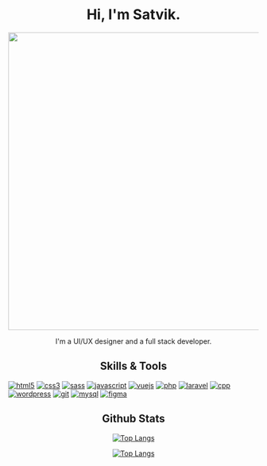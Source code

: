 
<h1 align="center"> Hi, I'm Satvik.</h1>

<p align="center">
  <img src="https://c.tenor.com/ang0VzOwbdAAAAAC/the-matrix-reloaded-matrix.gif" width="600" hieght="400"/>
  </p>

<p align="center">I'm a UI/UX designer and a full stack developer.</p>





<h2 align="center"> Skills & Tools</h2>


[![html5](https://img.shields.io/badge/HTML5-E34F26?style=for-the-badge&logo=html5&logoColor=white)](https://developer.mozilla.org/en-US/docs/Web/HTML)
[![css3](https://img.shields.io/badge/CSS3-1572B6?style=for-the-badge&logo=css3&logoColor=white)](https://developer.mozilla.org/en-US/docs/Web/CSS)
[![sass](https://img.shields.io/badge/Sass-CC6699?style=for-the-badge&logo=sass&logoColor=white)](https://sass-lang.com/)
[![javascript](https://img.shields.io/badge/JavaScript-323330?style=for-the-badge&logo=javascript&logoColor=F7DF1E)](https://javascript.info/)
[![vuejs](https://img.shields.io/badge/Vue.js-35495E?style=for-the-badge&logo=vuedotjs&logoColor=4FC08D)](https://vuejs.org/)
[![php](https://img.shields.io/badge/PHP-777BB4?style=for-the-badge&logo=php&logoColor=white)](https://www.php.net/)
[![laravel](https://img.shields.io/badge/Laravel-FF2D20?style=for-the-badge&logo=laravel&logoColor=white)](https://laravel.com/)
[![cpp](https://img.shields.io/badge/C%2B%2B-00599C?style=for-the-badge&logo=c%2B%2B&logoColor=white)](https://cplusplus.com/reference/)
[![wordpress](https://img.shields.io/badge/Wordpress-21759B?style=for-the-badge&logo=wordpress&logoColor=white)](https://developer.wordpress.com/docs/)
[![git](https://img.shields.io/badge/GIT-E44C30?style=for-the-badge&logo=git&logoColor=white)](https://git-scm.com/doc)
[![mysql](https://img.shields.io/badge/MySQL-005C84?style=for-the-badge&logo=mysql&logoColor=white)](https://dev.mysql.com/doc/)
[![figma](https://img.shields.io/badge/Figma-F24E1E?style=for-the-badge&logo=figma&logoColor=white)](https://www.figma.com/)


<h2 align="center"> Github Stats </h2>

<div align="center"> 

<!-- [![Satvik's GitHub stats](https://github-readme-stats.vercel.app/api?username=satvikpopli&theme=github_dark&show_icons=true)]() -->
[![Top Langs](https://github-readme-stats.vercel.app/api/top-langs/?username=satvikpopli&layout=compact&theme=github_dark)]()
  
[![Top Langs](https://github-readme-streak-stats.herokuapp.com/?user=satvikpopli&theme=tokyonight)]()

</div>
